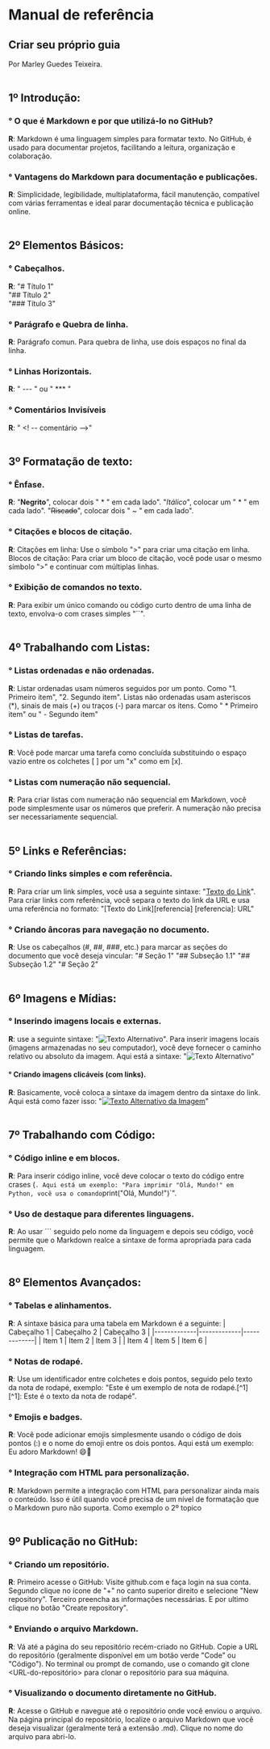# Manual de referência
## Criar seu próprio guia 
Por Marley Guedes Teixeira.<br><br>   

## 1º Introdução:
### ° **O que é Markdown e por que utilizá-lo no GitHub**?  
**R**: Markdown é uma linguagem simples para formatar texto. No GitHub, é usado para documentar projetos, facilitando a leitura, organização e colaboração.  
### ° **Vantagens do Markdown para documentação e publicações**.  
**R**: Simplicidade, legibilidade, multiplataforma, fácil manutenção, compatível com várias ferramentas e ideal parar documentação técnica e publicação online.<br><br> 


## 2º Elementos Básicos:
### ° **Cabeçalhos**.  
**R**: "# Título 1"  
       "## Título 2"  
       "### Título 3"  
### ° Parágrafo e Quebra de linha.
**R**: Parágrafo comun. Para quebra de linha, use dois espaços no final da linha.  
### ° **Linhas Horizontais**.  
**R**: " --- " ou " *** "  
### ° **Comentários Invisíveis**  
**R**: " <! -- comentário -->"<br><br> 


## 3º Formatação de texto:
### ° **Ênfase**.  
**R**: "**Negrito**", colocar dois " * " em cada lado".  "*Itálico*", colocar um " * " em cada lado".  "~~Riscado~~", colocar dois " ~ " em cada lado".  
### ° **Citações e blocos de citação**.  
**R**: Citações em linha: Use o símbolo ">" para criar uma citação em linha. Blocos de citação: Para criar um bloco de citação, você pode usar o mesmo símbolo ">" e continuar com múltiplas linhas.  
### ° Exibição de comandos no texto.  
**R**: Para exibir um único comando ou código curto dentro de uma linha de texto, envolva-o com crases simples "\``".<br><br>


## 4º Trabalhando com Listas:
### ° Listas ordenadas e não ordenadas.  
**R**: Listar ordenadas usam números seguidos por um ponto. Como "1. Primeiro item", "2. Segundo item". Listas não ordenadas usam asteriscos (*), sinais de mais (+) ou traços (-) para marcar os itens. Como " * Primeiro item" ou " - Segundo item"  
### ° Listas de tarefas.  
**R**: Você pode marcar uma tarefa como concluída substituindo o espaço vazio entre os colchetes [ ] por um "x" como em [x].  
### ° Listas com numeração não sequencial.  
**R**: Para criar listas com numeração não sequencial em Markdown, você pode simplesmente usar os números que preferir. A numeração não precisa ser necessariamente sequencial.  <br><br>


## 5º Links e Referências:  
### ° Criando links simples e com referência.  
**R**: Para criar um link simples, você usa a seguinte sintaxe: "[Texto do Link](URL)". Para criar links com referência, você separa o texto do link da URL e usa uma referência no formato: "[Texto do Link][referencia] [referencia]: URL"  
### ° Criando âncoras para navegação no documento.
**R**: Use os cabeçalhos (#, ##, ###, etc.) para marcar as seções do documento que você deseja vincular: "# Seção 1" "## Subseção 1.1" "## Subseção 1.2" "# Seção 2" <br><br>  


## 6º Imagens e Mídias:
### ° Inserindo imagens locais e externas.  
**R**: use a seguinte sintaxe: "![Texto Alternativo](URL)". Para inserir imagens locais (imagens armazenadas no seu computador), você deve fornecer o caminho relativo ou absoluto da imagem. Aqui está a sintaxe: "![Texto Alternativo](caminho/para/a/imagem.jpg)"  
#### ° Criando imagens clicáveis (com links).  
**R**: Basicamente, você coloca a sintaxe da imagem dentro da sintaxe do link. Aqui está como fazer isso: "[![Texto Alternativo da Imagem](URL_da_Imagem)](URL_do_Link)" <br><br>  


## 7º Trabalhando com Código:  
### ° Código inline e em blocos.  
**R**: Para inserir código inline, você deve colocar o texto do código entre crases (` . Aqui está um exemplo: "Para imprimir "Olá, Mundo!" em Python, você usa o comando `print("Olá, Mundo!")`".  
### ° Uso de destaque para diferentes linguagens.
**R**: Ao usar ``` seguido pelo nome da linguagem e depois seu código, você permite que o Markdown realce a sintaxe de forma apropriada para cada linguagem.  <br><br>  


## 8º Elementos Avançados:  
### ° Tabelas e alinhamentos.  
**R**: A sintaxe básica para uma tabela em Markdown é a seguinte: 
| Cabeçalho 1 | Cabeçalho 2 | Cabeçalho 3 |
|-------------|-------------|-------------|
| Item 1      | Item 2      | Item 3      |
| Item 4      | Item 5      | Item 6      |   
### ° Notas de rodapé.  
**R**: Use um identificador entre colchetes e dois pontos, seguido pelo texto da nota de rodapé, exemplo: "Este é um exemplo de nota de rodapé.[^1] [^1]: Este é o texto da nota de rodapé".  
### ° Emojis e badges.  
**R**: Você pode adicionar emojis simplesmente usando o código de dois pontos (:) e o nome do emoji entre os dois pontos. Aqui está um exemplo: Eu adoro Markdown! 😄🎉   
### ° Integração com HTML para personalização.  
**R**: Markdown permite a integração com HTML para personalizar ainda mais o conteúdo. Isso é útil quando você precisa de um nível de formatação que o Markdown puro não suporta. Como exemplo o 2º topico <br><br>  



## 9º Publicação no GitHub:  
### ° Criando um repositório.    
**R**: Primeiro acesse o GitHub: Visite github.com e faça login na sua conta. Segundo clique no ícone de "+" no canto superior direito e selecione "New repository". Terceiro preencha as informações necessárias. E por ultimo clique no botão "Create repository".
### ° Enviando o arquivo Markdown.    
**R**: Vá até a página do seu repositório recém-criado no GitHub. Copie a URL do repositório (geralmente disponível em um botão verde "Code" ou "Código"). No terminal ou prompt de comando, use o comando git clone <URL-do-repositório> para clonar o repositório para sua máquina. 
### ° Visualizando o documento diretamente no GitHub.    
**R**: Acesse o GitHub e navegue até o repositório onde você enviou o arquivo. Na página principal do repositório, localize o arquivo Markdown que você deseja visualizar (geralmente terá a extensão .md). Clique no nome do arquivo para abri-lo.  <br><br>


















